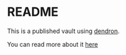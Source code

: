 # README

This is a published vault using [dendron](https://dendron.so).

You can read more about it [here](https://aws.dendron.so/)